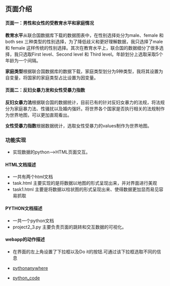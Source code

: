## 页面介绍
#### 页面一：男性和女性的受教育水平和家庭情况

**教育水平**从联合国数据库下载的数据图表中，在性别选择处分为male、female 和 both sex 三种类型的性别选择，为了降低歧义和更好理解数据，我只选择了male 和 female 这样传统的性别选择。其次在教育水平上，联合国的数据细分了很多选择，我只选取First level、Second level 和 Third level。年龄划分上选取采取5个年龄为一个间隔。

**家庭类型**根据联合国数据库的数据下载，家庭类型划分为9种类型，我将其设置为自变量，将国家的家庭类型占比设置为因变量。

#### 页面二：反妇女暴力发和女性受暴力指数

**反妇女暴力法**根据联合国的数据统计，目前已有的针对反妇女暴力的法规，将法规分为家庭暴力法、性骚扰以及婚内强奸。将世界各个国家是否执行相关的法规制作为世界地图，可以更加直观看出。

**女性受暴力指数**根据数据统计，选取女性受暴力的values制作为世界地图。

### 功能实现

- 实现数据的python——>HTML页面交互。

#### HTML文档描述
- 一共有两个html文档
- task.html 主要实现的是将数据以地图的形式呈现出来，并对界面进行美观
- task1.html 主要是将数据以柱状图的形式呈现出来、使得数据更加显而易见容易抓取

#### PYTHON文档描述
- 一共一个python文档
- project2_3.py 主要负责页面的跳转和交互数据的可视化。

#### webapp的动作描述
- 在界面的左上角设置了下拉框以及Do it的按钮.可通过该下拉框选取不同的信息

- [pythonanywhere](http://jx871614147.pythonanywhere.com/)
- [python_code](https://github.com/qiaonimua/visual-final/tree/master/pro2)

